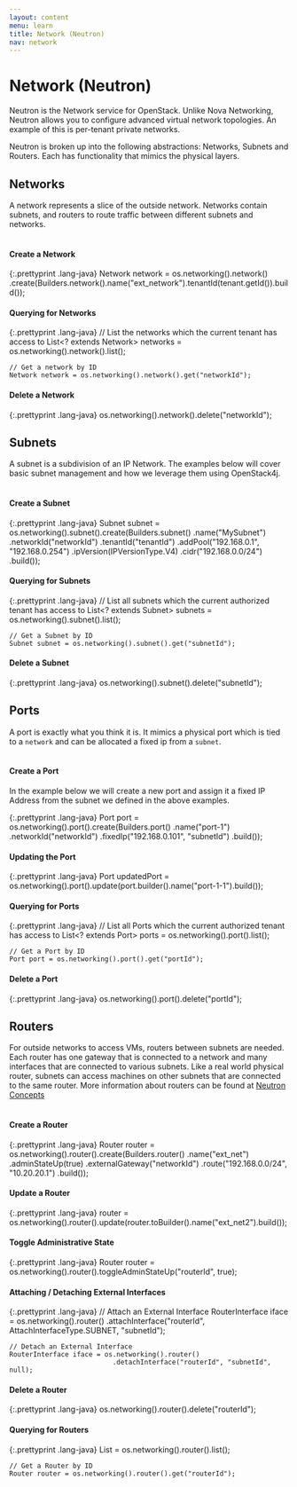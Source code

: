```yaml
---
layout: content
menu: learn
title: Network (Neutron)
nav: network
---
```


# Network (Neutron)

Neutron is the Network service for OpenStack. Unlike Nova Networking, Neutron allows you to configure advanced virtual network topologies. An example of this is per-tenant private networks.  

Neutron is broken up into the following abstractions: Networks, Subnets and Routers.   Each has functionality that mimics the physical layers.

## Networks

A network represents a slice of the outside network.  Networks contain subnets, and routers to route traffic between different subnets and networks.
<br>
<br>

#### Create a Network

{:.prettyprint .lang-java}
	Network network = os.networking().network()
	                    .create(Builders.network().name("ext_network").tenantId(tenant.getId()).build());

#### Querying for Networks

{:.prettyprint .lang-java}
	// List the networks which the current tenant has access to
	List<? extends Network> networks = os.networking().network().list();
		
	// Get a network by ID
	Network network = os.networking().network().get("networkId");

#### Delete a Network

{:.prettyprint .lang-java}
	os.networking().network().delete("networkId");


## Subnets

A subnet is a subdivision of an IP Network. The examples below will cover basic subnet management and how we leverage them using OpenStack4j.
<br>
<br>

#### Create a Subnet

{:.prettyprint .lang-java}
	Subnet subnet = os.networking().subnet().create(Builders.subnet()
	                  .name("MySubnet")
	                  .networkId("networkId")
	                  .tenantId("tenantId")
	                  .addPool("192.168.0.1", "192.168.0.254")
	                  .ipVersion(IPVersionType.V4)
	                  .cidr("192.168.0.0/24")
	                  .build());

#### Querying for Subnets

{:.prettyprint .lang-java}
	// List all subnets which the current authorized tenant has access to
	List<? extends Subnet> subnets = os.networking().subnet().list();

	// Get a Subnet by ID
	Subnet subnet = os.networking().subnet().get("subnetId");
	
#### Delete a Subnet

{:.prettyprint .lang-java}
	os.networking().subnet().delete("subnetId");

## Ports

A port is exactly what you think it is.  It mimics a physical port which is tied to a `network` and can be allocated a fixed ip from a `subnet`.
<br>
<br>

#### Create a Port

In the example below we will create a new port and assign it a fixed IP Address from  the subnet we defined in the above examples.

{:.prettyprint .lang-java}
	Port port = os.networking().port().create(Builders.port()
	              .name("port-1")
	              .networkId("networkId")
	              .fixedIp("192.168.0.101", "subnetId")
	              .build());

#### Updating the Port

{:.prettyprint .lang-java}
	Port updatedPort = os.networking().port().update(port.builder().name("port-1-1").build());
	

#### Querying for Ports

{:.prettyprint .lang-java}
	// List all Ports which the current authorized tenant has access to
	List<? extends Port> ports = os.networking().port().list();

	// Get a Port by ID
	Port port = os.networking().port().get("portId");
	
#### Delete a Port

{:.prettyprint .lang-java}
	os.networking().port().delete("portId");
	
## Routers

For outside networks to access VMs, routers between subnets are needed.  Each router has one gateway that is connected to a network and many interfaces that are connected to various subnets.  Like a real world physical router, subnets can access machines on other subnets that are connected to the same router.  More information about routers can be found at [Neutron Concepts](http://docs.openstack.org/kilo/install-guide/install/apt/content/neutron-concepts.html)
<br>
<br>

#### Create a Router

{:.prettyprint .lang-java}
	Router router = os.networking().router().create(Builders.router()
	                  .name("ext_net")
	                  .adminStateUp(true)
	                  .externalGateway("networkId")
	                  .route("192.168.0.0/24", "10.20.20.1")
	                  .build());
	
#### Update a Router

{:.prettyprint .lang-java}
	router = os.networking().router().update(router.toBuilder().name("ext_net2").build());
	
#### Toggle Administrative State

{:.prettyprint .lang-java}
	Router router = os.networking().router().toggleAdminStateUp("routerId", true);
	
#### Attaching / Detaching External Interfaces

{:.prettyprint .lang-java}
	// Attach an External Interface
	RouterInterface iface = os.networking().router()
	                          .attachInterface("routerId", AttachInterfaceType.SUBNET, "subnetId");

	// Detach an External Interface
	RouterInterface iface = os.networking().router()
	                          .detachInterface("routerId", "subnetId", null);
	
#### Delete a Router

{:.prettyprint .lang-java}
	os.networking().router().delete("routerId");
	
#### Querying for Routers

{:.prettyprint .lang-java}
	List<Router> = os.networking().router().list();

	// Get a Router by ID
	Router router = os.networking().router().get("routerId");

